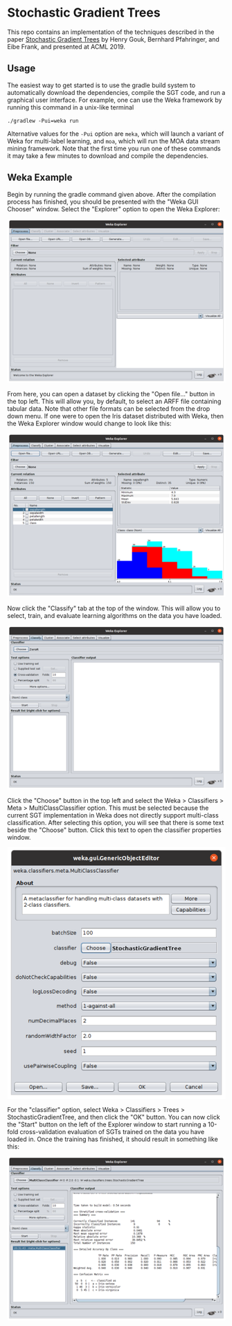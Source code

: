 Stochastic Gradient Trees
=========================

This repo contains an implementation of the techniques described in the paper [Stochastic Gradient Trees](https://arxiv.org/abs/1901.07777) by Henry Gouk, Bernhard Pfahringer, and Eibe Frank, and presented at ACML 2019.

Usage
-----

The easiest way to get started is to use the gradle build system to automatically download the dependencies, compile the SGT code, and run a graphical user interface. For example, one can use the Weka framework by running this command in a unix-like terminal

```
./gradlew -Pui=weka run
```

Alternative values for the `-Pui` option are `meka`, which will launch a variant of Weka for multi-label learning, and `moa`, which will run the MOA data stream mining framework. Note that the first time you run one of these commands it may take a few minutes to download and compile the dependencies.

Weka Example
------------

Begin by running the gradle command given above. After the compilation process has finished, you should be presented with the "Weka GUI Chooser" window. Select the "Explorer" option to open the Weka Explorer:

![Weka Explorer](images/explorer.png)

From here, you can open a dataset by clicking the "Open file..." button in the top left. This will allow you, by default, to select an ARFF file containing tabular data. Note that other file formats can be selected from the drop down menu. If one were to open the Iris dataset distributed with Weka, then the Weka Explorer window would change to look like this:

![Weka Explorer with the Iris dataset loaded](images/explorer-preprocess.png)

Now click the "Classify" tab at the top of the window. This will allow you to select, train, and evaluate learning algorithms on the data you have loaded.

![The Classify tab in the Weka Explorer](images/explorer-classify.png)

Click the "Choose" button in the top left and select the Weka > Classifiers > Meta > MultiClassClassifier option. This must be selected because the current SGT implementation in Weka does not directly support multi-class classification. After selecting this option, you will see that there is some text beside the "Choose" button. Click this text to open the classifier properties window.

![Weka Explorer classifier options](images/explorer-classifier-properties.png)

For the "classifier" option, select Weka > Classifiers > Trees > StochasticGradientTree, and then click the "OK" button. You can now click the "Start" button on the left of the Explorer window to start running a 10-fold cross-validation evaluation of SGTs trained on the data you have loaded in. Once the training has finished, it should result in something like this:

![Weka Explorer Classifier results](images/explorer-results.png)
